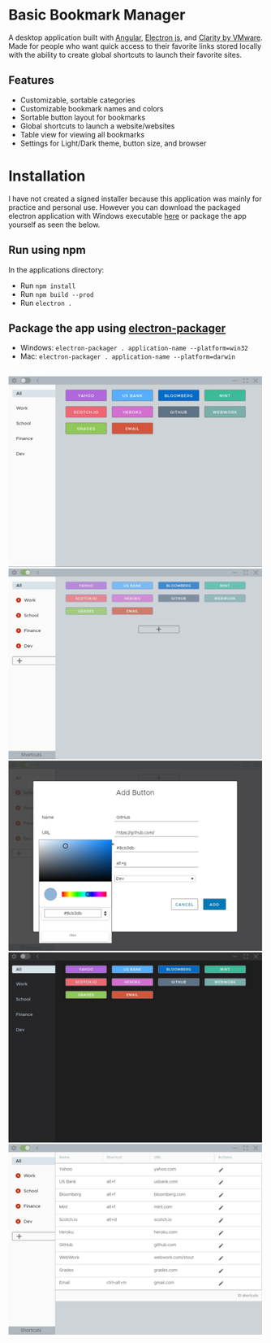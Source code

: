 # Basic Bookmark Manager

A desktop application built with [Angular](https://angular.io/), [Electron js](https://electronjs.org/), and [Clarity by VMware](https://github.com/vmware/clarity). Made for people who want quick access to their favorite links stored locally with the ability to create global shortcuts to launch their favorite sites. 

## Features
- Customizable, sortable categories
- Customizable bookmark names and colors
- Sortable button layout for bookmarks
- Global shortcuts to launch a website/websites
- Table view for viewing all bookmarks
- Settings for Light/Dark theme, button size, and browser

# Installation

I have not created a signed installer because this application was mainly for practice and personal use. However you can download the packaged electron application with Windows executable [here](https://mega.nz/#!TrRVyAAL!IipjWUBKZNDtZpRJcjZ0O9i18fHizf_HmuAWa0EDAuQ) or package the app yourself as seen the below.

## Run using npm
In the applications directory:
- Run ```npm install```
- Run ```npm build --prod```
- Run ```electron .```

## Package the app using [electron-packager](https://github.com/electron-userland/electron-packager)
- Windows: ```electron-packager . application-name --platform=win32```
- Mac: ```electron-packager . application-name --platform=darwin```

<br>

<img src='new_pic_2.jpg' width="500px">
<img src='new_pic_4.jpg' width="500px">
<img src='new_pic_1.jpg' width="500px">
<img src='new_pic_3.jpg' width="500px">
<img src='new_pic_5.jpg' width="500px">